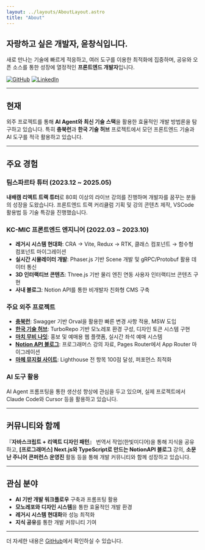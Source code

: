 ```yaml
---
layout: ../layouts/AboutLayout.astro
title: "About"
---
```


## 자랑하고 싶은 개발자, 윤창식입니다.

새로 만나는 기술에 빠르게 적응하고, 여러 도구를 이용한 최적화에 집중하며, 공유와 오픈 소스를 통한 성장에 열정적인 **프론트엔드 개발자**입니다.

[![GitHub](https://img.shields.io/badge/GitHub-181717?style=for-the-badge&logo=github&logoColor=white)](https://github.com/caesiumy)
[![LinkedIn](https://img.shields.io/badge/LinkedIn-0077B5?style=for-the-badge&logo=linkedin&logoColor=white)](https://www.linkedin.com/in/chang-sik-yoon/)

---

## 현재

외주 프로젝트를 통해 **AI Agent와 최신 기술 스택**을 활용한 효율적인 개발 방법론을 탐구하고 있습니다. 특히 **충북런**과 **한국 기술 허브** 프로젝트에서 모던 프론트엔드 기술과 AI 도구를 적극 활용하고 있습니다.

---

## 주요 경험

### 팀스파르타 튜터 (2023.12 ~ 2025.05)

**내배캠 리액트 트랙 튜터**로 80회 이상의 라이브 강의를 진행하며 개발자를 꿈꾸는 분들의 성장을 도왔습니다. 프론트엔드 트랙 커리큘럼 기획 및 강의 콘텐츠 제작, VSCode 활용법 등 기술 특강을 진행했습니다.

### KC-MIC 프론트엔드 엔지니어 (2022.03 ~ 2023.10)

- **레거시 시스템 현대화**: CRA → Vite, Redux → RTK, 클래스 컴포넌트 → 함수형 컴포넌트 마이그레이션
- **실시간 시뮬레이터 개발**: Phaser.js 기반 Scene 개발 및 gRPC/Protobuf 활용 데이터 통신
- **3D 인터랙티브 콘텐츠**: Three.js 기반 물리 엔진 연동 사용자 인터랙티브 콘텐츠 구현
- **사내 블로그**: Notion API를 통한 비개발자 친화형 CMS 구축

### 주요 외주 프로젝트

- **[충북런](https://충북런.kr)**: Swagger 기반 Orval을 활용한 빠른 변경 사항 적용, MSW 도입
- **[한국 기술 허브](https://koreatech-hub.kr)**: TurboRepo 기반 모노레포 환경 구성, 디자인 토큰 시스템 구현
- **[마치 무비 나잇](https://machimovinight.vercel.app)**: 홍보 및 예매용 웹 플랫폼, 실시간 좌석 예매 시스템
- **[Notion API 블로그](https://github.com/CaesiumY/notion-blog-v2)**: 프로그래머스 강의 자료, Pages Router에서 App Router 마이그레이션
- **[마헤 뮤지컬 사이트](https://github.com/CaesiumY/mahe-musical)**: Lighthouse 전 항목 100점 달성, 퍼포먼스 최적화

### AI 도구 활용

AI Agent 프롬프팅을 통한 생산성 향상에 관심을 두고 있으며, 실제 프로젝트에서 Claude Code와 Cursor 등을 활용하고 있습니다.

---

## 커뮤니티와 함께

『**자바스크립트 + 리액트 디자인 패턴**』 번역서 작업(한빛미디어)을 통해 지식을 공유하고, **[프로그래머스] Next.js와 TypeScript로 만드는 NotionAPI 블로그** 강의, **소문난 주니어 콘퍼런스 운영진** 활동 등을 통해 개발 커뮤니티와 함께 성장하고 있습니다.

---

## 관심 분야

- **AI 기반 개발 워크플로우** 구축과 프롬프팅 활용
- **모노레포와 디자인 시스템**을 통한 효율적인 개발 환경
- **레거시 시스템 현대화**와 성능 최적화
- **지식 공유**를 통한 개발 커뮤니티 기여

---

더 자세한 내용은 [GitHub](https://github.com/CaesiumY)에서 확인하실 수 있습니다.
